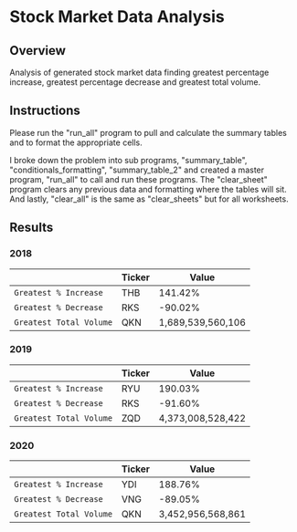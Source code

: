 # Stock Market Data Analysis

## Overview

Analysis of generated stock market data finding greatest percentage increase, greatest percentage decrease and greatest total volume. 

## Instructions

Please run the "run_all" program to pull and calculate the summary tables and to format the appropriate cells.

I broke down the problem into sub programs, "summary_table", "conditionals_formatting", "summary_table_2" and created a master program, "run_all" to call and run these programs. The "clear_sheet" program clears any previous data and formatting where the tables will sit. And lastly, "clear_all" is the same as "clear_sheets" but for all worksheets. 

## Results

### 2018

| | Ticker | Value |
| --- | --- | --- |
| `Greatest % Increase` | THB | 141.42% |
| `Greatest % Decrease` | RKS | -90.02% |
| `Greatest Total Volume` | QKN | 1,689,539,560,106 |

### 2019

| | Ticker | Value |
| --- | --- | --- |
| `Greatest % Increase` | RYU | 190.03% |
| `Greatest % Decrease` | RKS | -91.60% |
| `Greatest Total Volume` | ZQD | 4,373,008,528,422 |

### 2020

| | Ticker | Value |
| --- | --- | --- |
| `Greatest % Increase` | YDI | 188.76% |
| `Greatest % Decrease` | VNG | -89.05% |
| `Greatest Total Volume` | QKN | 3,452,956,568,861 |


